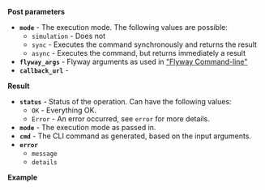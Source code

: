 
**Post parameters** 

- **`mode`** - The execution mode. The following values are possible:
  - `simulation` - Does not 
  - `sync` - Executes the command synchronously and returns the result
  - `async` - Executes the command, but returns immediately a result
- **`flyway_args`** - Flyway arguments as used in ["Flyway Command-line"](https://flywaydb.org/documentation/commandline/)
- **`callback_url`** - 

**Result**

- **`status`** - Status of the operation. Can have the following values:  
  - `OK` - Everything OK.
  - `Error` - An error occurred, see `error` for more details.
- **`mode`** - The execution mode as passed in.
- **`cmd`** - The CLI command as generated, based on the input arguments.
- **`error`**
  - `message`
  - `details`

**Example**


